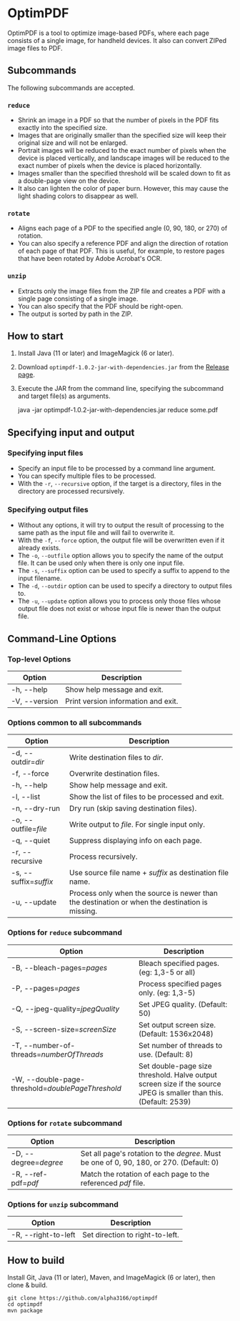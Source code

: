 # OptimPDF

OptimPDF is a tool to optimize image-based PDFs, where each page consists of a single image, for handheld devices. It also can convert ZIPed image files to PDF.

## Subcommands

The following subcommands are accepted.

### `reduce`

- Shrink an image in a PDF so that the number of pixels in the PDF fits exactly into the specified size.
- Images that are originally smaller than the specified size will keep their original size and will not be enlarged.
- Portrait images will be reduced to the exact number of pixels when the device is placed vertically, and landscape images will be reduced to the exact number of pixels when the device is placed horizontally.
- Images smaller than the specified threshold will be scaled down to fit as a double-page view on the device.
- It also can lighten the color of paper burn. However, this may cause the light shading colors to disappear as well.

### `rotate`

- Aligns each page of a PDF to the specified angle (0, 90, 180, or 270) of rotation.
- You can also specify a reference PDF and align the direction of rotation of each page of that PDF. This is useful, for example, to restore pages that have been rotated by Adobe Acrobat's OCR.

### `unzip`

- Extracts only the image files from the ZIP file and creates a PDF with a single page consisting of a single image.
- You can also specify that the PDF should be right-open.
- The output is sorted by path in the ZIP.

## How to start

1. Install Java (11 or later) and ImageMagick (6 or later).

2. Download `optimpdf-1.0.2-jar-with-dependencies.jar` from the [Release page](https://github.com/alpha3166/optimpdf/releases).

3. Execute the JAR from the command line, specifying the subcommand and target file(s) as arguments.

    java -jar optimpdf-1.0.2-jar-with-dependencies.jar reduce some.pdf

## Specifying input and output

### Specifying input files

- Specify an input file to be processed by a command line argument.
- You can specify multiple files to be processed.
- With the `-r`, `--recursive` option, if the target is a directory, files in the directory are processed recursively.

### Specifying output files

- Without any options, it will try to output the result of processing to the same path as the input file and will fail to overwrite it.
- With the `-f`, `--force` option, the output file will be overwritten even if it already exists.
- The `-o`, `--outfile` option allows you to specify the name of the output file. It can be used only when there is only one input file.
- The `-s`, `--suffix` option can be used to specify a suffix to append to the input filename.
- The `-d`, `--outdir` option can be used to specify a directory to output files to.
- The `-u`, `--update` option allows you to process only those files whose output file does not exist or whose input file is newer than the output file.

## Command-Line Options

### Top-level Options

Option|Description
-|-
-h, --help|Show help message and exit.
-V, --version|Print version information and exit.

### Options common to all subcommands

Option|Description
-|-
-d, --outdir=_dir_|Write destination files to _dir_.
-f, --force|Overwrite destination files.
-h, --help|Show help message and exit.
-l, --list|Show the list of files to be processed and exit.
-n, --dry-run|Dry run (skip saving destination files).
-o, --outfile=_file_|Write output to _file_. For single input only.
-q, --quiet|Suppress displaying info on each page.
-r, --recursive|Process recursively.
-s, --suffix=_suffix_|Use source file name + _suffix_ as destination file name.
-u, --update|Process only when the source is newer than the destination or when the destination is missing.

### Options for `reduce` subcommand

Option|Description
-|-
-B, --bleach-pages=_pages_|Bleach specified pages. (eg: 1,3-5 or all)
-P, --pages=_pages_|Process specified pages only. (eg: 1,3-5)
-Q, --jpeg-quality=_jpegQuality_|Set JPEG quality. (Default: 50)
-S, --screen-size=_screenSize_|Set output screen size. (Default: 1536x2048)
-T, --number-of-threads=_numberOfThreads_|Set number of threads to use. (Default: 8)
-W, --double-page-threshold=_doublePageThreshold_|Set double-page size threshold. Halve output screen size if the source JPEG is smaller than this. (Default: 2539)

### Options for `rotate` subcommand

Option|Description
-|-
-D, --degree=_degree_|Set all page's rotation to the _degree_. Must be one of 0, 90, 180, or 270. (Default: 0)
-R, --ref-pdf=_pdf_|Match the rotation of each page to the referenced _pdf_ file.

### Options for `unzip` subcommand

Option|Description
-|-
-R, --right-to-left|Set direction to right-to-left.

## How to build

Install Git, Java (11 or later), Maven, and ImageMagick (6 or later), then clone & build.

    git clone https://github.com/alpha3166/optimpdf
    cd optimpdf
    mvn package
